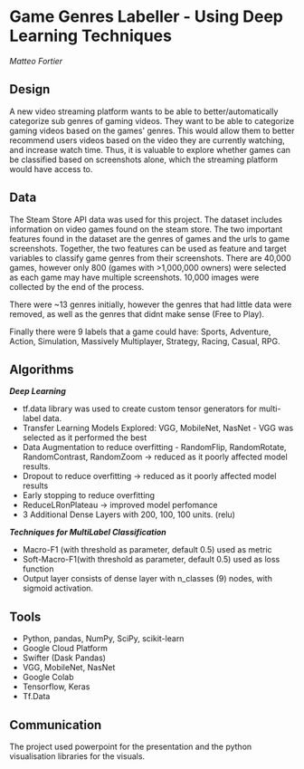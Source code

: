 # Game Genres Labeller - Using Deep Learning Techniques

*Matteo Fortier*

## Design

A new video streaming platform wants to be able to better/automatically categorize sub genres of gaming videos. They want to be able to categorize gaming videos based on the games' genres. This would allow them to better recommend users videos based on the video they are currently watching, and increase watch time. Thus, it is valuable to explore whether games can be classified based on screenshots alone, which the streaming platform would have access to.

## Data

 The Steam Store API data was used for this project. The dataset includes information on video games found on the steam store. The two important features found in the dataset are the genres of games and the urls to game screenshots. Together, the two features can be used as feature and target variables to classify game genres from their screenshots. There are 40,000 games, however only 800 (games with >1,000,000 owners) were selected as each game may have multiple screenshots. 10,000 images were collected by the end of the process. 

There were ~13 genres initially, however the genres that had little data were removed, as well as the genres that didnt make sense (Free to Play).

Finally there were 9 labels that a game could have: Sports, Adventure, Action, Simulation, Massively Multiplayer, Strategy, Racing, Casual, RPG.

## Algorithms

***Deep Learning***

- tf.data library was used to create custom tensor generators for multi-label data.
- Transfer Learning Models Explored: VGG, MobileNet, NasNet - VGG was selected as it performed the best
- Data Augmentation to reduce overfitting - RandomFlip, RandomRotate, RandomContrast, RandomZoom -> reduced as it poorly affected model results.
- Dropout to reduce overfitting -> reduced as it poorly affected model results
- Early stopping to reduce overfitting
- ReduceLRonPlateau -> improved model perfomance
- 3 Additional Dense Layers with 200, 100, 100 units. (relu)

***Techniques for MultiLabel Classification***

- Macro-F1 (with threshold as parameter, default 0.5) used as metric
- Soft-Macro-F1(with threshold as parameter, default 0.5) used as loss function
- Output layer consists of dense layer with n_classes (9) nodes, with sigmoid activation. 

## Tools

- Python, pandas, NumPy, SciPy, scikit-learn
- Google Cloud Platform
- Swifter (Dask Pandas)
- VGG, MobileNet, NasNet
- Google Colab
- Tensorflow, Keras
- Tf.Data

## Communication

The project used powerpoint for the presentation and the python visualisation libraries for the visuals. 

<object data="presentation.pdf" width="1000" height="1000" type='application/pdf'></object>

